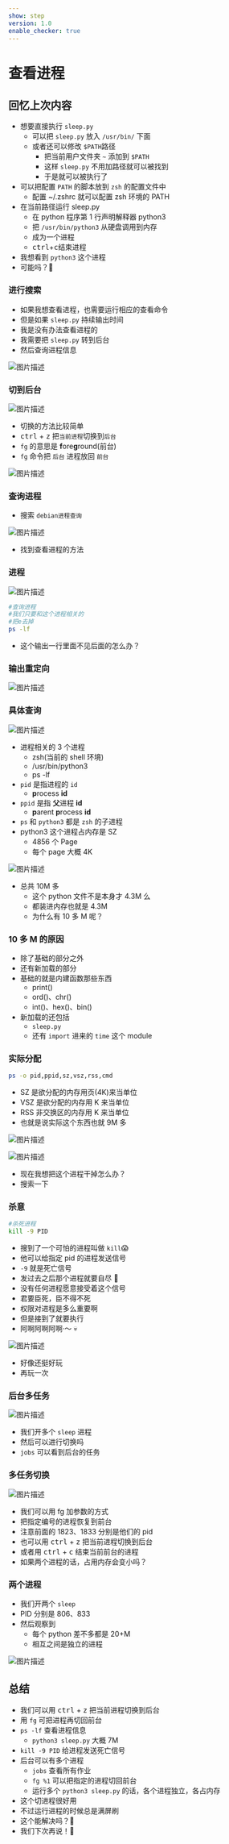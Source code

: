 ```yaml
---
show: step
version: 1.0
enable_checker: true
---
```


# 查看进程

## 回忆上次内容

- 想要直接执行 `sleep.py`
  - 可以把 `sleep.py` 放入 `/usr/bin/` 下面
  - 或者还可以修改 `$PATH`路径
    - 把当前用户文件夹 `~` 添加到 `$PATH`
    - 这样 `sleep.py` 不用加路径就可以被找到
    - 于是就可以被执行了
- 可以把配置 `PATH` 的脚本放到 `zsh` 的配置文件中
  - 配置 ~/.zshrc 就可以配置 zsh 环境的 PATH
- 在当前路径运行 sleep.py
  - 在 python 程序第 1 行声明解释器 python3
  - 把 `/usr/bin/python3` 从硬盘调用到内存
  - 成为一个进程
  - <kbd>ctrl</kbd>+<kbd>c</kbd>结束进程
- 我想看到 `python3` 这个进程
- 可能吗？🤔

### 进行搜索

- 如果我想查看进程，也需要运行相应的查看命令
- 但是如果 `sleep.py` 持续输出时间
- 我是没有办法查看进程的
- 我需要把 `sleep.py` 转到后台
- 然后查询进程信息

![图片描述](https://doc.shiyanlou.com/courses/uid1190679-20210221-1613901469592)

### 切到后台

![图片描述](https://doc.shiyanlou.com/courses/uid1190679-20210221-1613901550053)

- 切换的方法比较简单
- <kbd>ctrl</kbd> + <kbd>z</kbd> 把`当前进程`切换到`后台`
- `fg` 的意思是 **f**ore**g**round(前台)
- `fg` 命令把 `后台` 进程放回 `前台`

![图片描述](https://doc.shiyanlou.com/courses/uid1190679-20210221-1613901683816)

### 查询进程

- 搜索 `debian进程查询`

![图片描述](https://doc.shiyanlou.com/courses/uid1190679-20210923-1632366568717)

- 找到查看进程的方法

### 进程

![图片描述](https://doc.shiyanlou.com/courses/uid1190679-20210221-1613901837312)

```bash
#查询进程
#我们只要和这个进程相关的
#把e去掉
ps -lf
```

- 这个输出一行里面不见后面的怎么办？

### 输出重定向

![图片描述](https://doc.shiyanlou.com/courses/uid1190679-20210923-1632385929646)

### 具体查询

![图片描述](https://doc.shiyanlou.com/courses/uid1190679-20210923-1632386652635)

- 进程相关的 3 个进程
  - zsh(当前的 shell 环境)
  - /usr/bin/python3
  - ps -lf
- `pid` 是指进程的 `id`
  - **p**rocess **id**
- `ppid` 是指 **父**进程 **id**
  - **p**arent **p**rocess **id**
- `ps` 和 `python3` 都是 `zsh` 的子进程
- python3 这个进程占内存是 SZ
  - 4856 个 Page
  - 每个 page 大概 4K

![图片描述](https://doc.shiyanlou.com/courses/uid1190679-20210311-1615454528781)

- 总共 10M 多
  - 这个 python 文件不是本身才 4.3M 么
  - 都装进内存也就是 4.3M
  - 为什么有 10 多 M 呢？

### 10 多 M 的原因

- 除了基础的部分之外
- 还有新加载的部分
- 基础的就是内建函数那些东西
  - print()
  - ord()、chr()
  - int()、hex()、bin()
- 新加载的还包括
  - `sleep.py`
  - 还有 `import` 进来的 `time` 这个 module

### 实际分配

```bash
ps -o pid,ppid,sz,vsz,rss,cmd
```

- SZ 是欲分配的内存用页(4K)来当单位
- VSZ 是欲分配的内存用 K 来当单位
- RSS 非交换区的内存用 K 来当单位
- 也就是说实际这个东西也就 9M 多

![图片描述](https://doc.shiyanlou.com/courses/uid1190679-20210313-1615642537014)

![图片描述](https://doc.shiyanlou.com/courses/uid1190679-20210923-1632386984802)

- 现在我想把这个进程干掉怎么办？
- 搜索一下

### 杀意

```bash
#杀死进程
kill -9 PID
```

- 搜到了一个可怕的进程叫做 `kill`😱
- 他可以给指定 pid 的进程发送信号
- `-9` 就是死亡信号
- 发过去之后那个进程就要自尽 🥵
- 没有任何进程愿意接受着这个信号
- 君要臣死，臣不得不死
- 权限对进程是多么重要啊
- 但是接到了就要执行
- 阿啊阿啊阿啊·～ 💀

![图片描述](https://doc.shiyanlou.com/courses/uid1190679-20210221-1613902879487)

- 好像还挺好玩
- 再玩一次

### 后台多任务

![图片描述](https://doc.shiyanlou.com/courses/uid1190679-20210221-1613903755727)

- 我们开多个 `sleep` 进程
- 然后可以进行切换吗
- `jobs` 可以看到后台的任务

### 多任务切换

![图片描述](https://doc.shiyanlou.com/courses/uid1190679-20210221-1613903800445)

- 我们可以用 fg 加参数的方式
- 把指定编号的进程恢复到前台
- 注意前面的 1823、1833 分别是他们的 pid
- 也可以用 <kbd>ctrl</kbd> + <kbd>z</kbd> 把当前进程切换到后台
- 或者用 <kbd>ctrl</kbd> + <kbd>c</kbd> 结束当前前台的进程
- 如果两个进程的话，占用内存会变小吗？

### 两个进程

- 我们开两个 `sleep`
- PID 分别是 806、833
- 然后观察到
  - 每个 python 差不多都是 20+M
  - 相互之间是独立的进程

![图片描述](https://doc.shiyanlou.com/courses/uid1190679-20210923-1632387124915)

## 总结

- 我们可以用 <kbd>ctrl</kbd> + <kbd>z</kbd> 把当前进程切换到后台
- 用 `fg` 可把进程再切回前台
- `ps -lf` 查看进程信息
  - `python3 sleep.py` 大概 7M
- `kill -9 PID` 给进程发送死亡信号
- 后台可以有多个进程
  - `jobs` 查看所有作业
  - `fg %1` 可以把指定的进程切回前台
  - 运行多个 `python3 sleep.py` 的话，各个进程独立，各占内存
- 这个切进程很好用
- 不过运行进程的时候总是满屏刷
- 这个能解决吗？🤔
- 我们下次再说！👋
